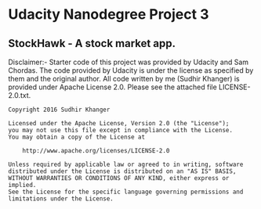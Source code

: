 # Udacity Nanodegree Project 3

## StockHawk - A stock market app.

Disclaimer:- Starter code of this project was provided by Udacity and
Sam Chordas. The code provided by Udacity is under the license as
specified by them and the original author. All code written by me
(Sudhir Khanger) is provided under Apache License 2.0. Please see the
attached file LICENSE-2.0.txt.

    Copyright 2016 Sudhir Khanger
    
    Licensed under the Apache License, Version 2.0 (the "License");
    you may not use this file except in compliance with the License.
    You may obtain a copy of the License at
    
        http://www.apache.org/licenses/LICENSE-2.0
    
    Unless required by applicable law or agreed to in writing, software
    distributed under the License is distributed on an "AS IS" BASIS,
    WITHOUT WARRANTIES OR CONDITIONS OF ANY KIND, either express or implied.
    See the License for the specific language governing permissions and
    limitations under the License.


